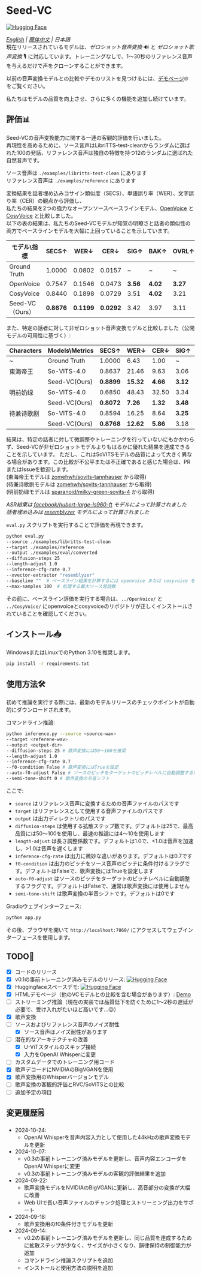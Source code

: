 # Seed-VC  
[![Hugging Face](https://img.shields.io/badge/🤗%20Hugging%20Face-Demo-blue)](https://huggingface.co/spaces/Plachta/Seed-VC)  

*[English](README.md) | [簡体中文](README-CN.md) | 日本語*  
現在リリースされているモデルは、*ゼロショット音声変換* 🔊 と *ゼロショット歌声変換* 🎙 に対応しています。トレーニングなしで、1〜30秒のリファレンス音声を与えるだけで声をクローンすることができます。  

以前の音声変換モデルとの比較やデモのリストを見つけるには、[デモページ](https://plachtaa.github.io/seed-vc/)🌐 をご覧ください。  

私たちはモデルの品質を向上させ、さらに多くの機能を追加し続けています。

## 評価📊
Seed-VCの音声変換能力に関する一連の客観的評価を行いました。  
再現性を高めるために、ソース音声はLibriTTS-test-cleanからランダムに選ばれた100の発話、リファレンス音声は独自の特徴を持つ12のランダムに選ばれた自然音声です。<br>  

ソース音声は `./examples/libritts-test-clean` にあります <br>
リファレンス音声は `./examples/reference` にあります <br>

変換結果を話者埋め込みコサイン類似度（SECS）、単語誤り率（WER）、文字誤り率（CER）の観点から評価し、  
私たちの結果を2つの強力なオープンソースベースラインモデル、[OpenVoice](https://github.com/myshell-ai/OpenVoice) と [CosyVoice](https://github.com/FunAudioLLM/CosyVoice) と比較しました。  
以下の表の結果は、私たちのSeed-VCモデルが知覚の明瞭さと話者の類似性の両方でベースラインモデルを大幅に上回っていることを示しています。<br>

| モデル\指標         | SECS↑      | WER↓       | CER↓       | SIG↑     | BAK↑     | OVRL↑    |
|---------------|------------|------------|------------|----------|----------|----------|
| Ground Truth  | 1.0000     | 0.0802     | 0.0157     | ~        | ~        | ~        |
| OpenVoice     | 0.7547     | 0.1546     | 0.0473     | **3.56** | **4.02** | **3.27** |
| CosyVoice     | 0.8440     | 0.1898     | 0.0729     | 3.51     | **4.02** | 3.21     |
| Seed-VC（Ours） | **0.8676** | **0.1199** | **0.0292** | 3.42     | 3.97     | 3.11     |

また、特定の話者に対して非ゼロショット音声変換モデルと比較しました（公開モデルの可用性に基づく）:

| Characters | Models\Metrics | SECS↑      | WER↓      | CER↓     | SIG↑     | BAK↑     | OVRL↑    |
|------------|----------------|------------|-----------|----------|----------|----------|----------|
| ~          | Ground Truth   | 1.0000     | 6.43      | 1.00     | ~        | ~        | ~        |
| 東海帝王       | So-VITS-4.0    | 0.8637     | 21.46     | 9.63     | 3.06     | 3.66     | 2.68     |
|            | Seed-VC(Ours)  | **0.8899** | **15.32** | **4.66** | **3.12** | **3.71** | **2.72** |
| 明前奶绿       | So-VITS-4.0    | 0.6850     | 48.43     | 32.50    | 3.34     | 3.51     | 2.82     |
|            | Seed-VC(Ours)  | **0.8072** | **7.26**  | **1.32** | **3.48** | **4.07** | **3.20** |
| 待兼诗歌剧      | So-VITS-4.0    | 0.8594     | 16.25     | 8.64     | **3.25** | 3.71     | 2.84     |
|            | Seed-VC(Ours)  | **0.8768** | **12.62** | **5.86** | 3.18     | **3.83** | **2.85** |

結果は、特定の話者に対して微調整やトレーニングを行っていないにもかかわらず、Seed-VCが非ゼロショットモデルよりもはるかに優れた結果を達成できることを示しています。 
ただし、これはSoVITSモデルの品質によって大きく異なる場合があります。この比較が不公平または不正確であると感じた場合は、PRまたはIssueを歓迎します。  
(東海帝王モデルは [zomehwh/sovits-tannhauser](https://huggingface.co/spaces/zomehwh/sovits-tannhauser) から取得)   
(待兼诗歌剧モデルは [zomehwh/sovits-tannhauser](https://huggingface.co/spaces/zomehwh/sovits-tannhauser) から取得)  
(明前奶绿モデルは [sparanoid/milky-green-sovits-4](https://huggingface.co/spaces/sparanoid/milky-green-sovits-4) から取得)  

*ASR結果は [facebook/hubert-large-ls960-ft](https://huggingface.co/facebook/hubert-large-ls960-ft) モデルによって計算されました*  
*話者埋め込みは [resemblyzer](https://github.com/resemble-ai/Resemblyzer) モデルによって計算されました* <br>

`eval.py` スクリプトを実行することで評価を再現できます。  
```bash
python eval.py 
--source ./examples/libritts-test-clean
--target ./examples/reference
--output ./examples/eval/converted
--diffusion-steps 25
--length-adjust 1.0
--inference-cfg-rate 0.7
--xvector-extractor "resemblyzer"
--baseline ""  # ベースライン結果を計算するには openvoice または cosyvoice を入力
--max-samples 100  # 処理する最大ソース発話数
```
その前に、ベースライン評価を実行する場合は、`../OpenVoice/` と `../CosyVoice/` にopenvoiceとcosyvoiceのリポジトリが正しくインストールされていることを確認してください。

## インストール📥
WindowsまたはLinuxでのPython 3.10を推奨します。
```bash
pip install -r requirements.txt
```

## 使用方法🛠️
初めて推論を実行する際には、最新のモデルリリースのチェックポイントが自動的にダウンロードされます。  

コマンドライン推論:
```bash
python inference.py --source <source-wav>
--target <referene-wav>
--output <output-dir>
--diffusion-steps 25 # 歌声変換には50〜100を推奨
--length-adjust 1.0
--inference-cfg-rate 0.7
--f0-condition False # 歌声変換にはTrueを設定
--auto-f0-adjust False # ソースのピッチをターゲットのピッチレベルに自動調整するにはTrueを設定、通常は歌声変換には使用しません
--semi-tone-shift 0 # 歌声変換の半音シフト
```
ここで:
- `source` はリファレンス音声に変換するための音声ファイルのパスです
- `target` はリファレンスとして使用する音声ファイルのパスです
- `output` は出力ディレクトリのパスです
- `diffusion-steps` は使用する拡散ステップ数です。デフォルトは25で、最高品質には50〜100を使用し、最速の推論には4〜10を使用します
- `length-adjust` は長さ調整係数です。デフォルトは1.0で、<1.0は音声を加速し、>1.0は音声を遅くします
- `inference-cfg-rate` は出力に微妙な違いがあります。デフォルトは0.7です
- `f0-condition` は出力のピッチをソース音声のピッチに条件付けるフラグです。デフォルトはFalseで、歌声変換にはTrueを設定します  
- `auto-f0-adjust` はソースのピッチをターゲットのピッチレベルに自動調整するフラグです。デフォルトはFalseで、通常は歌声変換には使用しません
- `semi-tone-shift` は歌声変換の半音シフトです。デフォルトは0です  

Gradioウェブインターフェース:
```bash
python app.py
```
その後、ブラウザを開いて `http://localhost:7860/` にアクセスしてウェブインターフェースを使用します。
## TODO📝
- [x] コードのリリース
- [x] v0.1の事前トレーニング済みモデルのリリース: [![Hugging Face](https://img.shields.io/badge/🤗%20Hugging%20Face-SeedVC-blue)](https://huggingface.co/Plachta/Seed-VC)
- [x] Huggingfaceスペースデモ: [![Hugging Face](https://img.shields.io/badge/🤗%20Hugging%20Face-Space-blue)](https://huggingface.co/spaces/Plachta/Seed-VC)
- [x] HTMLデモページ（他のVCモデルとの比較を含む場合があります）: [Demo](https://plachtaa.github.io/seed-vc/)
- [ ] ストリーミング推論（現在の実装では品質低下を防ぐために1〜2秒の遅延が必要で、受け入れがたいほど高いです...😥）
- [x] 歌声変換
- [ ] ソースおよびリファレンス音声のノイズ耐性
    - [x] ソース音声はノイズ耐性があります
- [ ] 潜在的なアーキテクチャの改善
    - [x] U-ViTスタイルのスキップ接続
    - [x] 入力をOpenAI Whisperに変更
- [ ] カスタムデータでのトレーニング用コード
- [x] 歌声デコードにNVIDIAのBigVGANを使用
- [x] 歌声変換用のWhisperバージョンモデル
- [ ] 歌声変換の客観的評価とRVC/SoVITSとの比較
- [ ] 追加予定の項目

## 変更履歴🗒️
- 2024-10-24:
    - OpenAI Whisperを音声内容入力として使用した44kHzの歌声変換モデルを更新
- 2024-10-07:
    - v0.3の事前トレーニング済みモデルを更新し、音声内容エンコーダをOpenAI Whisperに変更
    - v0.3の事前トレーニング済みモデルの客観的評価結果を追加
- 2024-09-22:
    - 歌声変換モデルをNVIDIAのBigVGANに更新し、高音部分の変換が大幅に改善
    - Web UIで長い音声ファイルのチャンク処理とストリーミング出力をサポート
- 2024-09-18:
    - 歌声変換用のf0条件付きモデルを更新
- 2024-09-14:
    - v0.2の事前トレーニング済みモデルを更新し、同じ品質を達成するために拡散ステップが少なく、サイズが小さくなり、韻律保持の制御能力が追加
    - コマンドライン推論スクリプトを追加
    - インストールと使用方法の説明を追加
